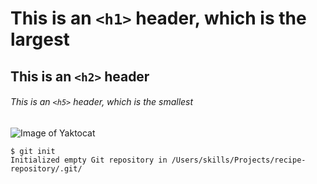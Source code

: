 # This is an `<h1>` header, which is the largest

## This is an `<h2>` header

###### This is an `<h5>` header, which is the smallest

![Image of Yaktocat](https://octodex.github.com/images/yaktocat.png)
```
$ git init
Initialized empty Git repository in /Users/skills/Projects/recipe-repository/.git/
```
